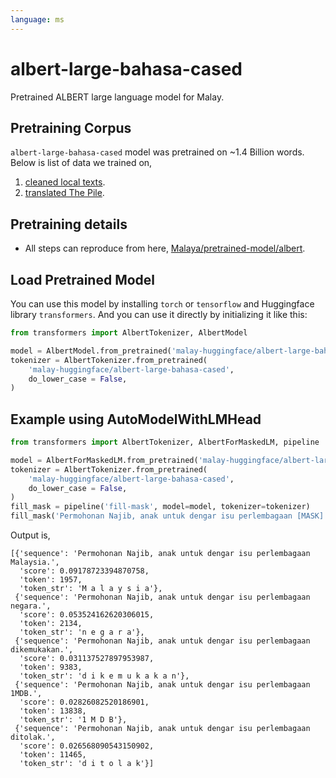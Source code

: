 ```yaml
---
language: ms
---
```


# albert-large-bahasa-cased

Pretrained ALBERT large language model for Malay.

## Pretraining Corpus

`albert-large-bahasa-cased` model was pretrained on ~1.4 Billion words. Below is list of data we trained on,

1. [cleaned local texts](https://github.com/huseinzol05/malay-dataset/tree/master/dumping/clean).
2. [translated The Pile](https://github.com/huseinzol05/malay-dataset/tree/master/corpus/pile).

## Pretraining details

- All steps can reproduce from here, [Malaya/pretrained-model/albert](https://github.com/huseinzol05/Malaya/tree/master/pretrained-model/albert).

## Load Pretrained Model

You can use this model by installing `torch` or `tensorflow` and Huggingface library `transformers`. And you can use it directly by initializing it like this:  

```python
from transformers import AlbertTokenizer, AlbertModel

model = AlbertModel.from_pretrained('malay-huggingface/albert-large-bahasa-cased')
tokenizer = AlbertTokenizer.from_pretrained(
    'malay-huggingface/albert-large-bahasa-cased',
    do_lower_case = False,
)
```

## Example using AutoModelWithLMHead

```python
from transformers import AlbertTokenizer, AlbertForMaskedLM, pipeline

model = AlbertForMaskedLM.from_pretrained('malay-huggingface/albert-large-bahasa-cased')
tokenizer = AlbertTokenizer.from_pretrained(
    'malay-huggingface/albert-large-bahasa-cased',
    do_lower_case = False,
)
fill_mask = pipeline('fill-mask', model=model, tokenizer=tokenizer)
fill_mask('Permohonan Najib, anak untuk dengar isu perlembagaan [MASK] .')
```

Output is,

```text
[{'sequence': 'Permohonan Najib, anak untuk dengar isu perlembagaan Malaysia.',
  'score': 0.09178723394870758,
  'token': 1957,
  'token_str': 'M a l a y s i a'},
 {'sequence': 'Permohonan Najib, anak untuk dengar isu perlembagaan negara.',
  'score': 0.053524162620306015,
  'token': 2134,
  'token_str': 'n e g a r a'},
 {'sequence': 'Permohonan Najib, anak untuk dengar isu perlembagaan dikemukakan.',
  'score': 0.031137527897953987,
  'token': 9383,
  'token_str': 'd i k e m u k a k a n'},
 {'sequence': 'Permohonan Najib, anak untuk dengar isu perlembagaan 1MDB.',
  'score': 0.02826082520186901,
  'token': 13838,
  'token_str': '1 M D B'},
 {'sequence': 'Permohonan Najib, anak untuk dengar isu perlembagaan ditolak.',
  'score': 0.026568090543150902,
  'token': 11465,
  'token_str': 'd i t o l a k'}]
```


